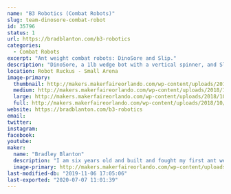 ```yaml
---
name: "B3 Robotics (Combat Robots)"
slug: team-dinosore-combat-robot
id: 35796
status: 1
url: https://bradblanton.com/b3-robotics
categories:
  - Combat Robots
excerpt: "Ant weight combat robots: DinoSore and Slip."
description: "DinoSore, a 1lb wedge bot with a vertical spinner, and Slip, a 1lb wedge bot with a flipper, driven by Bradley Blanton and Matthew Tobias, respectively.  Bradley has participated in five robot competitions over the past year, including Maker Faire Orlando last year, and he is excited to get back in the box!  And this will be Matthew's second competition after he got his robot battle introduction at Robot Riot Summer 2019 in Miami in August 2019."
location: Robot Ruckus - Small Arena
image-primary:
  thumbnail: http://makers.makerfaireorlando.com/wp-content/uploads/2018/10/DinoSore-093018-1-150x150.jpg
  medium: http://makers.makerfaireorlando.com/wp-content/uploads/2018/10/DinoSore-093018-1-225x300.jpg
  large: http://makers.makerfaireorlando.com/wp-content/uploads/2018/10/DinoSore-093018-1-768x1024.jpg
  full: http://makers.makerfaireorlando.com/wp-content/uploads/2018/10/DinoSore-093018-1.jpg
website: https://bradblanton.com/b3-robotics
email: 
twitter: 
instagram: 
facebook: 
youtube: 
maker:
  name: "Bradley Blanton"
  description: "I am six years old and built and fought my first ant weight robot last year at MakeMIA in Miami.  My robot's name is Dinosore and he is a wedge bot with a vertical spinner.  I have participated in five robot battles in the past year, including Maker Faire Orlando last year, and really enjoy the competition and sportsmanship.  And a special thanks to Team Witch Doctor for helping me along the way."
  image-primary: http://makers.makerfaireorlando.com/wp-content/uploads/2018/10/DinoSore-093018-768x1024.jpg
last-modified-db: "2019-11-06 17:05:06"
last-exported: "2020-07-07 11:01:39"
---
```

